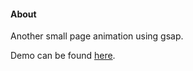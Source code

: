 #### About

Another small page animation using gsap.

Demo can be found [here](https://slickepinne.github.io/gsap-page-animation/).
